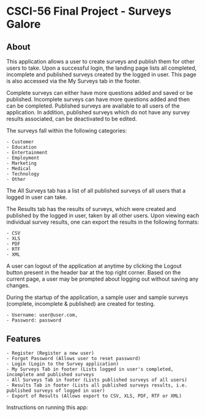 CSCI-56 Final Project - Surveys Galore
========================================

About
------

This application allows a user to create surveys and publish them for other users to take.
Upon a successful login, the landing page lists all completed, incomplete and published surveys created by the logged in user.
This page is also accessed via the My Surveys tab in the footer.

Complete surveys can either have more questions added and saved or be published.
Incomplete surveys can have more questions added and then can be completed.
Published surveys are available to all users of the application.
In addition, published surveys which do not have any survey results associated, can be deactivated to be edited.

The surveys fall within the following categories:

    - Customer
    - Education
    - Entertainment
    - Employment
    - Marketing
    - Medical
    - Technology
    - Other

The All Surveys tab has a list of all published surveys of all users that a logged in user can take.

The Results tab has the results of surveys, which were created and published by the logged in user, taken by all other users.
Upon viewing each individual survey results, one can export the results in the following formats:

    - CSV
    - XLS
    - PDF
    - RTF
    - XML

A user can logout of the application at anytime by clicking the Logout button present in the header bar at the top right corner.
Based on the current page, a user may be prompted about logging out without saving any changes.

During the startup of the application, a sample user and sample surveys (complete, incomplete & published) are created for testing.

    - Username: user@user.com,
    - Password: password


Features
---------

    - Register (Register a new user)
    - Forgot Password (Allows user to reset password)
    - Login (Login to the Survey application)
    - My Surveys Tab in footer (Lists logged in user's completed, incomplete and published surveys
    - All Surveys Tab in footer (Lists published surveys of all users)
    - Results Tab in footer (Lists all published surveys results, i.e. published surveys of logged in user)
    - Export of Results (Allows export to CSV, XLS, PDF, RTF or XML)

Instructions on running this app:



